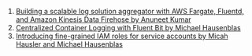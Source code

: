 
1. [Building a scalable log solution aggregator with AWS Fargate, Fluentd, and Amazon Kinesis Data Firehose by Anuneet Kumar](https://aws.amazon.com/blogs/compute/building-a-scalable-log-solution-aggregator-with-aws-fargate-fluentd-and-amazon-kinesis-data-firehose/)
1. [Centralized Container Logging with Fluent Bit by Michael Hausenblas](https://aws.amazon.com/blogs/opensource/centralized-container-logging-fluent-bit/)
1. [Introducing fine-grained IAM roles for service accounts by Micah Hausler and Michael Hausenblas](https://aws.amazon.com/blogs/opensource/introducing-fine-grained-iam-roles-service-accounts/)